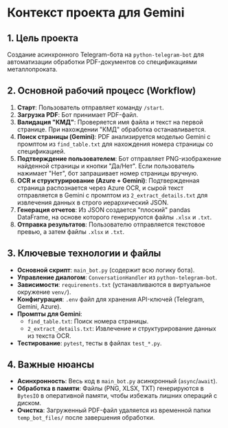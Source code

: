 
# Контекст проекта для Gemini

## 1. Цель проекта

Создание асинхронного Telegram-бота на `python-telegram-bot` для автоматизации обработки PDF-документов со спецификациями металлопроката.

## 2. Основной рабочий процесс (Workflow)

1.  **Старт**: Пользователь отправляет команду `/start`.
2.  **Загрузка PDF**: Бот принимает PDF-файл.
3.  **Валидация "КМД"**: Проверяется имя файла и текст на первой странице. При нахождении "КМД" обработка останавливается.
4.  **Поиск страницы (Gemini)**: PDF анализируется моделью Gemini с промптом из `find_table.txt` для нахождения номера страницы со спецификацией.
5.  **Подтверждение пользователем**: Бот отправляет PNG-изображение найденной страницы и кнопки "Да/Нет". Если пользователь нажимает "Нет", бот запрашивает номер страницы вручную.
6.  **OCR и структурирование (Azure + Gemini)**: Подтвержденная страница распознается через Azure OCR, и сырой текст отправляется в Gemini с промптом из `2_extract_details.txt` для извлечения данных в строго иерархический JSON.
7.  **Генерация отчетов**: Из JSON создается "плоский" pandas DataFrame, на основе которого генерируются файлы `.xlsx` и `.txt`.
8.  **Отправка результатов**: Пользователю отправляется текстовое превью, а затем файлы `.xlsx` и `.txt`.

## 3. Ключевые технологии и файлы

*   **Основной скрипт**: `main_bot.py` (содержит всю логику бота).
*   **Управление диалогом**: `ConversationHandler` из `python-telegram-bot`.
*   **Зависимости**: `requirements.txt` (устанавливаются в виртуальное окружение `venv/`).
*   **Конфигурация**: `.env` файл для хранения API-ключей (Telegram, Gemini, Azure).
*   **Промпты для Gemini**:
    *   `find_table.txt`: Поиск номера страницы.
    *   `2_extract_details.txt`: Извлечение и структурирование данных из текста OCR.
*   **Тестирование**: `pytest`, тесты в файлах `test_*.py`.

## 4. Важные нюансы

*   **Асинхронность**: Весь код в `main_bot.py` асинхронный (`async`/`await`).
*   **Обработка в памяти**: Файлы (PNG, XLSX, TXT) генерируются в `BytesIO` в оперативной памяти, чтобы избежать лишних операций с диском.
*   **Очистка**: Загруженный PDF-файл удаляется из временной папки `temp_bot_files/` после завершения обработки.
